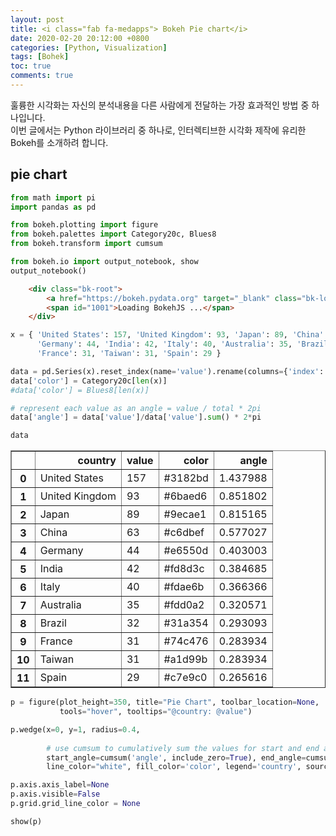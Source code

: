 ```yaml
---
layout: post
title: <i class="fab fa-medapps"> Bokeh Pie chart</i>
date: 2020-02-20 20:12:00 +0800
categories: [Python, Visualization]
tags: [Bohek]
toc: true
comments: true
---
```


훌륭한 시각화는 자신의 분석내용을 다른 사람에게 전달하는 가장 효과적인 방법 중 하나입니다.  
이번 글에서는 Python 라이브러리 중 하나로, 인터렉티브한 시각화 제작에 유리한 Bokeh를 소개하려 합니다.

## pie chart
```python
from math import pi
import pandas as pd

from bokeh.plotting import figure
from bokeh.palettes import Category20c, Blues8
from bokeh.transform import cumsum

from bokeh.io import output_notebook, show
output_notebook()
```

```html
    <div class="bk-root">
        <a href="https://bokeh.pydata.org" target="_blank" class="bk-logo bk-logo-small bk-logo-notebook"></a>
        <span id="1001">Loading BokehJS ...</span>
    </div>
```




```python
x = { 'United States': 157, 'United Kingdom': 93, 'Japan': 89, 'China': 63,
      'Germany': 44, 'India': 42, 'Italy': 40, 'Australia': 35, 'Brazil': 32,
      'France': 31, 'Taiwan': 31, 'Spain': 29 }

data = pd.Series(x).reset_index(name='value').rename(columns={'index':'country'})
data['color'] = Category20c[len(x)]
#data['color'] = Blues8[len(x)]

# represent each value as an angle = value / total * 2pi
data['angle'] = data['value']/data['value'].sum() * 2*pi

data
```




<div>
<style scoped>
    .dataframe tbody tr th:only-of-type {
        vertical-align: middle;
    }

    .dataframe tbody tr th {
        vertical-align: top;
    }

    .dataframe thead th {
        text-align: right;
    }
</style>
<table border="1" class="dataframe">
  <thead>
    <tr style="text-align: right;">
      <th></th>
      <th>country</th>
      <th>value</th>
      <th>color</th>
      <th>angle</th>
    </tr>
  </thead>
  <tbody>
    <tr>
      <th>0</th>
      <td>United States</td>
      <td>157</td>
      <td>#3182bd</td>
      <td>1.437988</td>
    </tr>
    <tr>
      <th>1</th>
      <td>United Kingdom</td>
      <td>93</td>
      <td>#6baed6</td>
      <td>0.851802</td>
    </tr>
    <tr>
      <th>2</th>
      <td>Japan</td>
      <td>89</td>
      <td>#9ecae1</td>
      <td>0.815165</td>
    </tr>
    <tr>
      <th>3</th>
      <td>China</td>
      <td>63</td>
      <td>#c6dbef</td>
      <td>0.577027</td>
    </tr>
    <tr>
      <th>4</th>
      <td>Germany</td>
      <td>44</td>
      <td>#e6550d</td>
      <td>0.403003</td>
    </tr>
    <tr>
      <th>5</th>
      <td>India</td>
      <td>42</td>
      <td>#fd8d3c</td>
      <td>0.384685</td>
    </tr>
    <tr>
      <th>6</th>
      <td>Italy</td>
      <td>40</td>
      <td>#fdae6b</td>
      <td>0.366366</td>
    </tr>
    <tr>
      <th>7</th>
      <td>Australia</td>
      <td>35</td>
      <td>#fdd0a2</td>
      <td>0.320571</td>
    </tr>
    <tr>
      <th>8</th>
      <td>Brazil</td>
      <td>32</td>
      <td>#31a354</td>
      <td>0.293093</td>
    </tr>
    <tr>
      <th>9</th>
      <td>France</td>
      <td>31</td>
      <td>#74c476</td>
      <td>0.283934</td>
    </tr>
    <tr>
      <th>10</th>
      <td>Taiwan</td>
      <td>31</td>
      <td>#a1d99b</td>
      <td>0.283934</td>
    </tr>
    <tr>
      <th>11</th>
      <td>Spain</td>
      <td>29</td>
      <td>#c7e9c0</td>
      <td>0.265616</td>
    </tr>
  </tbody>
</table>
</div>




```python
p = figure(plot_height=350, title="Pie Chart", toolbar_location=None,
           tools="hover", tooltips="@country: @value")

p.wedge(x=0, y=1, radius=0.4, 
        
        # use cumsum to cumulatively sum the values for start and end angles
        start_angle=cumsum('angle', include_zero=True), end_angle=cumsum('angle'),
        line_color="white", fill_color='color', legend='country', source=data)

p.axis.axis_label=None
p.axis.visible=False
p.grid.grid_line_color = None

show(p)
```








  <div class="bk-root" id="4ee452bd-0564-47ac-b54a-7907e15dfc05" data-root-id="1002"></div>





